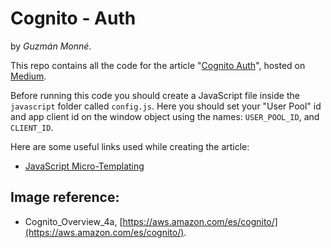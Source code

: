 Cognito - Auth
===

by *Guzmán Monné*.

This repo contains all the code for the article "[Cognito Auth](https://medium.com)", hosted on [Medium](https://www.medium.com).

Before running this code you should create a JavaScript file inside the `javascript` folder called `config.js`. Here you should set your "User Pool" id and app client id on the window object using the names: `USER_POOL_ID`, and `CLIENT_ID`.

Here are some useful links used while creating the article:

- [JavaScript Micro-Templating](https://johnresig.com/blog/javascript-micro-templating/)

Image reference:
---

- Cognito_Overview_4a, [https://aws.amazon.com/es/cognito/](https://aws.amazon.com/es/cognito/).
